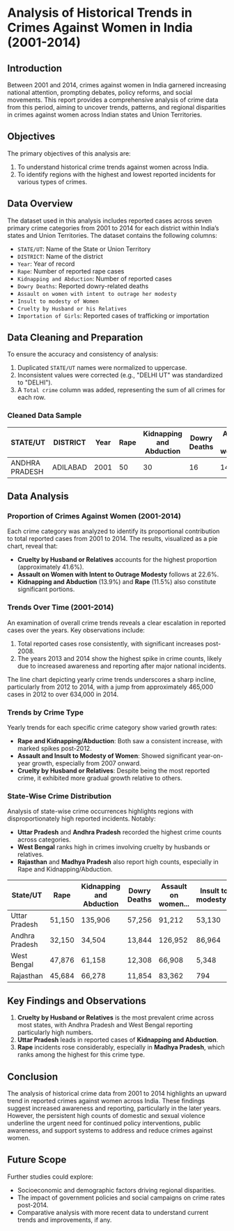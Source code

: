 # **Analysis of Historical Trends in Crimes Against Women in India (2001-2014)**

## **Introduction**
Between 2001 and 2014, crimes against women in India garnered increasing national attention, prompting debates, policy reforms, and social movements. This report provides a comprehensive analysis of crime data from this period, aiming to uncover trends, patterns, and regional disparities in crimes against women across Indian states and Union Territories. 

## **Objectives**
The primary objectives of this analysis are:
1. To understand historical crime trends against women across India.
2. To identify regions with the highest and lowest reported incidents for various types of crimes.

## **Data Overview**
The dataset used in this analysis includes reported cases across seven primary crime categories from 2001 to 2014 for each district within India’s states and Union Territories. The dataset contains the following columns:

- `STATE/UT`: Name of the State or Union Territory
- `DISTRICT`: Name of the district
- `Year`: Year of record
- `Rape`: Number of reported rape cases
- `Kidnapping and Abduction`: Number of reported cases
- `Dowry Deaths`: Reported dowry-related deaths
- `Assault on women with intent to outrage her modesty`
- `Insult to modesty of Women`
- `Cruelty by Husband or his Relatives`
- `Importation of Girls`: Reported cases of trafficking or importation

## **Data Cleaning and Preparation**
To ensure the accuracy and consistency of analysis:
1. Duplicated `STATE/UT` names were normalized to uppercase.
2. Inconsistent values were corrected (e.g., "DELHI UT" was standardized to "DELHI").
3. A `Total crime` column was added, representing the sum of all crimes for each row.

### **Cleaned Data Sample**
| STATE/UT       | DISTRICT | Year | Rape | Kidnapping and Abduction | Dowry Deaths | Assault on women... | Insult to modesty... | Cruelty by Husband... | Importation of Girls | Total crime |
|----------------|----------|------|------|---------------------------|--------------|----------------------|----------------------|-----------------------|----------------------|-------------|
| ANDHRA PRADESH | ADILABAD | 2001 | 50   | 30                        | 16           | 149                  | 34                   | 175                   | 0                    | 454         |

## **Data Analysis**

### **Proportion of Crimes Against Women (2001-2014)**
Each crime category was analyzed to identify its proportional contribution to total reported cases from 2001 to 2014. The results, visualized as a pie chart, reveal that:
- **Cruelty by Husband or Relatives** accounts for the highest proportion (approximately 41.6%).
- **Assault on Women with Intent to Outrage Modesty** follows at 22.6%.
- **Kidnapping and Abduction** (13.9%) and **Rape** (11.5%) also constitute significant portions.

### **Trends Over Time (2001-2014)**
An examination of overall crime trends reveals a clear escalation in reported cases over the years. Key observations include:
1. Total reported cases rose consistently, with significant increases post-2008.
2. The years 2013 and 2014 show the highest spike in crime counts, likely due to increased awareness and reporting after major national incidents.

The line chart depicting yearly crime trends underscores a sharp incline, particularly from 2012 to 2014, with a jump from approximately 465,000 cases in 2012 to over 634,000 in 2014.

### **Trends by Crime Type**
Yearly trends for each specific crime category show varied growth rates:
- **Rape and Kidnapping/Abduction**: Both saw a consistent increase, with marked spikes post-2012.
- **Assault and Insult to Modesty of Women**: Showed significant year-on-year growth, especially from 2007 onward.
- **Cruelty by Husband or Relatives**: Despite being the most reported crime, it exhibited more gradual growth relative to others.

### **State-Wise Crime Distribution**
Analysis of state-wise crime occurrences highlights regions with disproportionately high reported incidents. Notably:
- **Uttar Pradesh** and **Andhra Pradesh** recorded the highest crime counts across categories.
- **West Bengal** ranks high in crimes involving cruelty by husbands or relatives.
- **Rajasthan** and **Madhya Pradesh** also report high counts, especially in Rape and Kidnapping/Abduction.

| State/UT         | Rape | Kidnapping and Abduction | Dowry Deaths | Assault on women... | Insult to modesty... | Cruelty by Husband... | Importation of Girls |
|------------------|------|--------------------------|--------------|---------------------|----------------------|-----------------------|----------------------|
| Uttar Pradesh    | 51,150 | 135,906 | 57,256 | 91,212 | 53,130 | 193,738 | 6 |
| Andhra Pradesh   | 32,150 | 34,504 | 13,844 | 126,952 | 86,964 | 280,906 | 34 |
| West Bengal      | 47,876 | 61,158 | 12,308 | 66,908 | 5,348 | 344,124 | 254 |
| Rajasthan        | 45,684 | 66,278 | 11,854 | 83,362 | 794 | 262,200 | 14 |

## **Key Findings and Observations**
1. **Cruelty by Husband or Relatives** is the most prevalent crime across most states, with Andhra Pradesh and West Bengal reporting particularly high numbers.
2. **Uttar Pradesh** leads in reported cases of **Kidnapping and Abduction**.
3. **Rape** incidents rose considerably, especially in **Madhya Pradesh**, which ranks among the highest for this crime type.

## **Conclusion**
The analysis of historical crime data from 2001 to 2014 highlights an upward trend in reported crimes against women across India. These findings suggest increased awareness and reporting, particularly in the later years. However, the persistent high counts of domestic and sexual violence underline the urgent need for continued policy interventions, public awareness, and support systems to address and reduce crimes against women.

## **Future Scope**
Further studies could explore:
- Socioeconomic and demographic factors driving regional disparities.
- The impact of government policies and social campaigns on crime rates post-2014.
- Comparative analysis with more recent data to understand current trends and improvements, if any.
